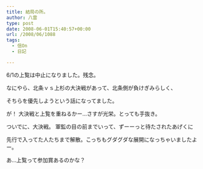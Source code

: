 ```yaml
---
title: 結局の所。
author: 八雲
type: post
date: 2008-06-01T15:40:57+00:00
url: /2008/06/1088
tags:
  - 信On
  - 日記

---
```

6/1の上覧は中止になりました。残念。
  
なにやら、北条ｖｓ上杉の大決戦があって、北条側が負けぎみらしく、
  
そちらを優先しようという話になってました。
  
が！ 大決戦と上覧を重ねるかー…さすが光栄。とっても手抜き。

ついでに、大決戦。 軍監の目の前までいって、ずーーっと待たされたあげくに
  
先行で入ってた人たちまで解散。こっちもグダグダな展開になっちゃいましたよー。

あ…上覧って参加賞あるのかな？
